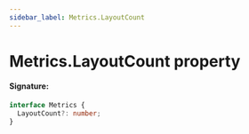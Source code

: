 ```yaml
---
sidebar_label: Metrics.LayoutCount
---
```


# Metrics.LayoutCount property

#### Signature:

```typescript
interface Metrics {
  LayoutCount?: number;
}
```
